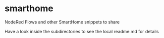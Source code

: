 # smarthome
NodeRed Flows and other SmartHome snippets to share

Have a look inside the subdirectories to see the local readme.md for details
